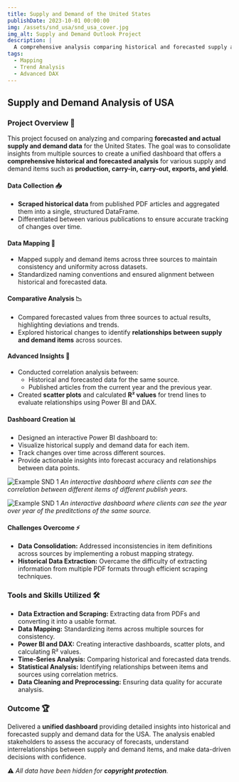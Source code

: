 ```yaml
---
title: Supply and Demand of the United States
publishDate: 2023-10-01 00:00:00
img: /assets/snd_usa/snd_usa_cover.jpg
img_alt: Supply and Demand Outlook Project
description: |
  A comprehensive analysis comparing historical and forecasted supply and demand data for U.S. agricultural products, integrating multiple sources to identify trends, relationships, and insights through a Power BI dashboard.
tags:
  - Mapping
  - Trend Analysis
  - Advanced DAX
---
```


## Supply and Demand Analysis of USA

### Project Overview 📌
This project focused on analyzing and comparing **forecasted and actual supply and demand data** for the United States. The goal was to consolidate insights from multiple sources to create a unified dashboard that offers a **comprehensive historical and forecasted analysis** for various supply and demand items such as **production, carry-in, carry-out, exports, and yield**.

#### Data Collection 📥
- **Scraped historical data** from published PDF articles and aggregated them into a single, structured DataFrame.
- Differentiated between various publications to ensure accurate tracking of changes over time.

#### Data Mapping 🔗
- Mapped supply and demand items across three sources to maintain consistency and uniformity across datasets.  
- Standardized naming conventions and ensured alignment between historical and forecasted data.

#### Comparative Analysis 📉
- Compared forecasted values from three sources to actual results, highlighting deviations and trends.  
- Explored historical changes to identify **relationships between supply and demand items** across sources.

#### Advanced Insights 📐
- Conducted correlation analysis between:
  - Historical and forecasted data for the same source.
  - Published articles from the current year and the previous year.
- Created **scatter plots** and calculated **R² values** for trend lines to evaluate relationships using Power BI and DAX.

#### Dashboard Creation 📊
- Designed an interactive Power BI dashboard to:
- Visualize historical supply and demand data for each item.
- Track changes over time across different sources.
- Provide actionable insights into forecast accuracy and relationships between data points.

![Example SND 1](/assets/snd_usa/snd1.png)
*An interactive dashboard where clients can see the correlation between different items of different publish years.*

![Example SND 1](/assets/snd_usa/snd2.png)
*An interactive dashboard where clients can see the year over year of the preditctions of the same source.*

#### Challenges Overcome ⚡
- **Data Consolidation:** Addressed inconsistencies in item definitions across sources by implementing a robust mapping strategy.  
- **Historical Data Extraction:** Overcame the difficulty of extracting information from multiple PDF formats through efficient scraping techniques.

### Tools and Skills Utilized 🛠️
- **Data Extraction and Scraping:** Extracting data from PDFs and converting it into a usable format.  
- **Data Mapping:** Standardizing items across multiple sources for consistency.  
- **Power BI and DAX:** Creating interactive dashboards, scatter plots, and calculating R² values.  
- **Time-Series Analysis:** Comparing historical and forecasted data trends.  
- **Statistical Analysis:** Identifying relationships between items and sources using correlation metrics.  
- **Data Cleaning and Preprocessing:** Ensuring data quality for accurate analysis.  

### Outcome 🏆
Delivered a **unified dashboard** providing detailed insights into historical and forecasted supply and demand data for the USA. The analysis enabled stakeholders to assess the accuracy of forecasts, understand interrelationships between supply and demand items, and make data-driven decisions with confidence.

⚠️ *All data have been hidden for **copyright protection**.*